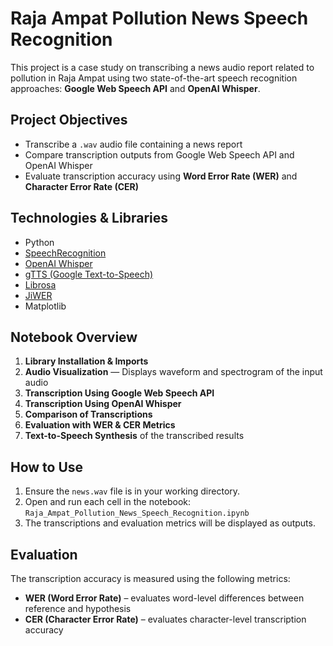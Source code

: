 # Raja Ampat Pollution News Speech Recognition

This project is a case study on transcribing a news audio report related to pollution in Raja Ampat using two state-of-the-art speech recognition approaches: **Google Web Speech API** and **OpenAI Whisper**.

## Project Objectives

* Transcribe a `.wav` audio file containing a news report
* Compare transcription outputs from Google Web Speech API and OpenAI Whisper
* Evaluate transcription accuracy using **Word Error Rate (WER)** and **Character Error Rate (CER)**

## Technologies & Libraries

* Python
* [SpeechRecognition](https://pypi.org/project/SpeechRecognition/)
* [OpenAI Whisper](https://github.com/openai/whisper)
* [gTTS (Google Text-to-Speech)](https://pypi.org/project/gTTS/)
* [Librosa](https://librosa.org/)
* [JiWER](https://pypi.org/project/jiwer/)
* Matplotlib

## Notebook Overview

1. **Library Installation & Imports**
2. **Audio Visualization** — Displays waveform and spectrogram of the input audio
3. **Transcription Using Google Web Speech API**
4. **Transcription Using OpenAI Whisper**
5. **Comparison of Transcriptions**
6. **Evaluation with WER & CER Metrics**
7. **Text-to-Speech Synthesis** of the transcribed results

## How to Use

1. Ensure the `news.wav` file is in your working directory.
2. Open and run each cell in the notebook:
   `Raja_Ampat_Pollution_News_Speech_Recognition.ipynb`
3. The transcriptions and evaluation metrics will be displayed as outputs.

## Evaluation

The transcription accuracy is measured using the following metrics:

* **WER (Word Error Rate)** – evaluates word-level differences between reference and hypothesis
* **CER (Character Error Rate)** – evaluates character-level transcription accuracy

